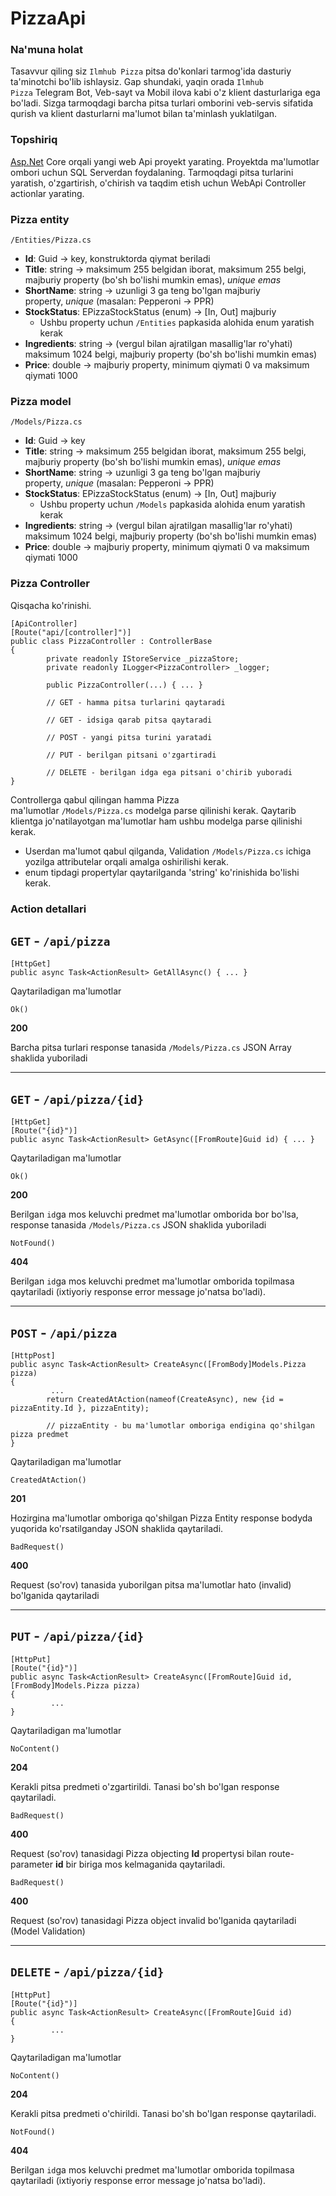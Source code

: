 # PizzaApi

### Na'muna holat

Tasavvur qiling siz `Ilmhub Pizza` pitsa do'konlari tarmog'ida dasturiy ta'minotchi bo'lib ishlaysiz. Gap shundaki, yaqin orada `Ilmhub Pizza` Telegram Bot, Veb-sayt va Mobil ilova kabi o'z klient dasturlariga ega bo'ladi. Sizga tarmoqdagi barcha pitsa turlari omborini veb-servis sifatida qurish va klient dasturlarni ma'lumot bilan ta'minlash yuklatilgan.

### Topshiriq

[Asp.Net](http://asp.net/) Core orqali yangi web Api proyekt yarating. Proyektda ma'lumotlar ombori uchun SQL Serverdan foydalaning. Tarmoqdagi pitsa turlarini yaratish, o'zgartirish, o'chirish va taqdim etish uchun WebApi Controller actionlar yarating.

### Pizza entity

`/Entities/Pizza.cs`

- **Id**: Guid → key, konstruktorda qiymat beriladi
- **Title**: string → maksimum 255 belgidan iborat, maksimum 255 belgi, majburiy property (bo'sh bo'lishi mumkin emas), *unique emas*
- **ShortName**: string → uzunligi 3 ga teng bo'lgan majburiy property, *unique* (masalan: Pepperoni → PPR)
- **StockStatus**: EPizzaStockStatus (enum) → [In, Out] majburiy
    - Ushbu property uchun `/Entities` papkasida alohida enum yaratish kerak
- **Ingredients**: string → (vergul bilan ajratilgan masallig'lar ro'yhati) maksimum 1024 belgi, majburiy property (bo'sh bo'lishi mumkin emas)
- **Price**: double → majburiy property, minimum qiymati 0 va maksimum qiymati 1000

### Pizza model

`/Models/Pizza.cs`

- **Id**: Guid → key
- **Title**: string → maksimum 255 belgidan iborat, maksimum 255 belgi, majburiy property (bo'sh bo'lishi mumkin emas), *unique emas*
- **ShortName**: string → uzunligi 3 ga teng bo'lgan majburiy property, *unique* (masalan: Pepperoni → PPR)
- **StockStatus**: EPizzaStockStatus (enum) → [In, Out] majburiy
    - Ushbu property uchun `/Models` papkasida alohida enum yaratish kerak
- **Ingredients**: string → (vergul bilan ajratilgan masallig'lar ro'yhati) maksimum 1024 belgi, majburiy property (bo'sh bo'lishi mumkin emas)
- **Price**: double → majburiy property, minimum qiymati 0 va maksimum qiymati 1000

### Pizza Controller

Qisqacha ko'rinishi.

```
[ApiController]
[Route("api/[controller]")]
public class PizzaController : ControllerBase
{
		private readonly IStoreService _pizzaStore;
		private readonly ILogger<PizzaController> _logger;

		public PizzaController(...) { ... }

		// GET - hamma pitsa turlarini qaytaradi

		// GET - idsiga qarab pitsa qaytaradi

		// POST - yangi pitsa turini yaratadi

		// PUT - berilgan pitsani o'zgartiradi

		// DELETE - berilgan idga ega pitsani o'chirib yuboradi
}

```

Controllerga qabul qilingan hamma Pizza ma'lumotlar `/Models/Pizza.cs` modelga parse qilinishi kerak. Qaytarib klientga jo'natilayotgan ma'lumotlar ham ushbu modelga parse qilinishi kerak.

- Userdan ma'lumot qabul qilganda, Validation `/Models/Pizza.cs` ichiga yozilga attributelar orqali amalga oshirilishi kerak.
- enum tipdagi propertylar qaytarilganda 'string' ko'rinishida bo'lishi kerak.

### Action detallari

## `GET` - `/api/pizza`

```
[HttpGet]
public async Task<ActionResult> GetAllAsync() { ... }

```

Qaytariladigan ma'lumotlar

`Ok()`

**200**

Barcha pitsa turlari response tanasida `/Models/Pizza.cs` JSON Array shaklida yuboriladi

---

## `GET` - `/api/pizza/{id}`

```
[HttpGet]
[Route("{id}")]
public async Task<ActionResult> GetAsync([FromRoute]Guid id) { ... }

```

Qaytariladigan ma'lumotlar

`Ok()`

**200**

Berilgan `id`ga mos keluvchi predmet ma'lumotlar omborida bor bo'lsa, response tanasida `/Models/Pizza.cs` JSON shaklida yuboriladi

`NotFound()`

**404**

Berilgan `id`ga mos keluvchi predmet ma'lumotlar omborida topilmasa qaytariladi (ixtiyoriy response error message jo'natsa bo'ladi).

---

## `POST` - `/api/pizza`

```
[HttpPost]
public async Task<ActionResult> CreateAsync([FromBody]Models.Pizza pizza)
{
		 ...
		return CreatedAtAction(nameof(CreateAsync), new {id = pizzaEntity.Id }, pizzaEntity);

		// pizzaEntity - bu ma'lumotlar omboriga endigina qo'shilgan pizza predmet
}

```

Qaytariladigan ma'lumotlar

`CreatedAtAction()`

**201**

Hozirgina ma'lumotlar omboriga qo'shilgan Pizza Entity response bodyda yuqorida ko'rsatilganday JSON shaklida qaytariladi.

`BadRequest()`

**400**

Request (so'rov) tanasida yuborilgan pitsa ma'lumotlar hato (invalid) bo'lganida qaytariladi

---

## `PUT` - `/api/pizza/{id}`

```
[HttpPut]
[Route("{id}")]
public async Task<ActionResult> CreateAsync([FromRoute]Guid id, [FromBody]Models.Pizza pizza)
{
		 ...
}

```

Qaytariladigan ma'lumotlar

`NoContent()`

**204**

Kerakli pitsa predmeti o'zgartirildi. Tanasi bo'sh bo'lgan response qaytariladi.

`BadRequest()`

**400**

Request (so'rov) tanasidagi Pizza objecting **Id** propertysi bilan route-parameter **id** bir biriga mos kelmaganida qaytariladi.

`BadRequest()`

**400**

Request (so'rov) tanasidagi Pizza object invalid bo'lganida qaytariladi (Model Validation)

---

## `DELETE` - `/api/pizza/{id}`

```
[HttpPut]
[Route("{id}")]
public async Task<ActionResult> CreateAsync([FromRoute]Guid id)
{
		 ...
}

```

Qaytariladigan ma'lumotlar

`NoContent()`

**204**

Kerakli pitsa predmeti o'chirildi. Tanasi bo'sh bo'lgan response qaytariladi.

`NotFound()`

**404**

Berilgan `id`ga mos keluvchi predmet ma'lumotlar omborida topilmasa qaytariladi (ixtiyoriy response error message jo'natsa bo'ladi).